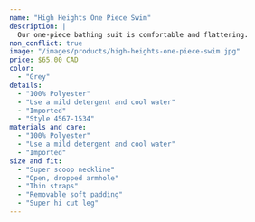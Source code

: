 ```yaml
---
name: "High Heights One Piece Swim"
description: |
  Our one-piece bathing suit is comfortable and flattering.
non_conflict: true
image: "/images/products/high-heights-one-piece-swim.jpg"
price: $65.00 CAD
color:
  - "Grey"
details:
  - "100% Polyester"
  - "Use a mild detergent and cool water"
  - "Imported"
  - "Style 4567-1534"
materials and care:
  - "100% Polyester"
  - "Use a mild detergent and cool water"
  - "Imported"
size and fit:
  - "Super scoop neckline"
  - "Open, dropped armhole"
  - "Thin straps"
  - "Removable soft padding"
  - "Super hi cut leg"
---
```

